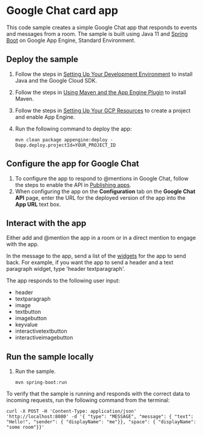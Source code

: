 # Google Chat card app

This code sample creates a simple Google Chat app that responds to events and
messages from a room. The sample is built using Java 11 and 
[Spring Boot](https://spring.io/projects/spring-boot) on Google App Engine,
Standard Environment.

## Deploy the sample

  1. Follow the steps in [Setting Up Your Development Environment](https://cloud.google.com/appengine/docs/standard/java11/setting-up-environment)
     to install Java and the Google Cloud SDK.
      
  1. Follow the steps in [Using Maven and the App Engine Plugin](https://cloud.google.com/appengine/docs/standard/java11/using-maven)
     to install Maven.

  1. Follow the steps in [Setting Up Your GCP Resources](https://cloud.google.com/appengine/docs/standard/java11/console/#create)
     to create a project and enable App Engine.

  1. Run the following command to deploy the app:
     ```
     mvn clean package appengine:deploy -Dapp.deploy.projectId=YOUR_PROJECT_ID
     ```

## Configure the app for Google Chat

  1. To configure the app to respond to @mentions in Google Chat, follow
     the steps to enable the API in
     [Publishing apps](https://developers.google.com/chat/how-tos/apps-publish).
  1. When configuring the app on the **Configuration** tab on the
     **Google Chat API** page, enter the URL for the deployed version
     of the app into the **App URL** text box.


## Interact with the app

Either add and @mention the app in a room or in a direct mention to engage with the app.

In the message to the app, send a list of the
[widgets](https://developers.google.com/chat/api/reference/rest/v1/cards#WidgetMarkup)
for the app to send back. For example, if you want the app to send a header and a
text paragraph widget, type 'header textparagraph'.

The app responds to the following user input:

  - header
  - textparagraph
  - image
  - textbutton
  - imagebutton
  - keyvalue
  - interactivetextbutton
  - interactiveimagebutton

## Run the sample locally

  1. Run the sample.
     ```
     mvn spring-boot:run
     ```

To verify that the sample is running and responds with the correct data
to incoming requests, run the following command from the terminal:

```
curl -X POST -H 'Content-Type: application/json' 'http://localhost:8080' -d '{ "type": "MESSAGE", "message": { "text": "Hello!", "sender": { "displayName": "me"}}, "space": { "displayName": "some room"}}'
```
